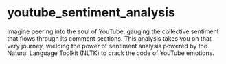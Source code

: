 # youtube_sentiment_analysis
 Imagine peering into the soul of YouTube, gauging the collective sentiment that flows through its comment sections. This analysis takes you on that very journey, wielding the power of sentiment analysis powered by the Natural Language Toolkit (NLTK) to crack the code of YouTube emotions. 
